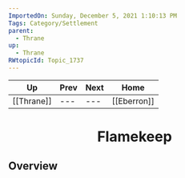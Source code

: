 ```yaml
---
ImportedOn: Sunday, December 5, 2021 1:10:13 PM
Tags: Category/Settlement
parent:
  - Thrane
up:
  - Thrane
RWtopicId: Topic_1737
---
```


| Up | Prev | Next | Home |
|----|------|------|------|
| [[Thrane]] | --- | --- | [[Eberron]] |

# <center>Flamekeep</center>

## Overview
